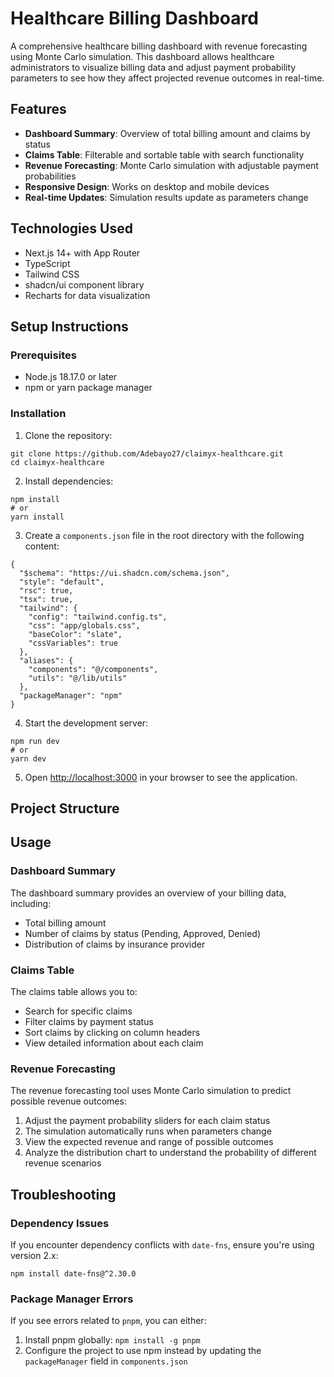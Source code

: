 # Healthcare Billing Dashboard

A comprehensive healthcare billing dashboard with revenue forecasting using Monte Carlo simulation. This dashboard allows healthcare administrators to visualize billing data and adjust payment probability parameters to see how they affect projected revenue outcomes in real-time.

## Features

- **Dashboard Summary**: Overview of total billing amount and claims by status
- **Claims Table**: Filterable and sortable table with search functionality
- **Revenue Forecasting**: Monte Carlo simulation with adjustable payment probabilities
- **Responsive Design**: Works on desktop and mobile devices
- **Real-time Updates**: Simulation results update as parameters change

## Technologies Used

- Next.js 14+ with App Router
- TypeScript
- Tailwind CSS
- shadcn/ui component library
- Recharts for data visualization

## Setup Instructions

### Prerequisites

- Node.js 18.17.0 or later
- npm or yarn package manager

### Installation

1. Clone the repository:

```
git clone https://github.com/Adebayo27/claimyx-healthcare.git
cd claimyx-healthcare
```

2. Install dependencies:

```
npm install
# or
yarn install
```

3. Create a `components.json` file in the root directory with the following content:

```
{
  "$schema": "https://ui.shadcn.com/schema.json",
  "style": "default",
  "rsc": true,
  "tsx": true,
  "tailwind": {
    "config": "tailwind.config.ts",
    "css": "app/globals.css",
    "baseColor": "slate",
    "cssVariables": true
  },
  "aliases": {
    "components": "@/components",
    "utils": "@/lib/utils"
  },
  "packageManager": "npm"
}
```

4. Start the development server:

```
npm run dev
# or
yarn dev
```

5. Open [http://localhost:3000](http://localhost:3000) in your browser to see the application.

## Project Structure

<!-- \`\`\`
healthcare-dashboard/
├── app/                    # Next.js App Router
│   ├── documentation/      # Documentation page
│   ├── globals.css         # Global styles
│   ├── layout.tsx          # Root layout
│   └── page.tsx            # Dashboard page
├── components/             # React components
│   ├── ui/                 # shadcn/ui components
│   ├── claims-table.tsx    # Claims table component
│   ├── dashboard-header.tsx # Dashboard header
│   ├── dashboard-summary.tsx # Summary cards and charts
│   └── revenue-forecasting.tsx # Monte Carlo simulation
├── lib/                    # Utility functions
│   ├── actions.ts          # Server actions
│   ├── data.ts             # Mock data
│   ├── monte-carlo.ts      # Simulation logic
│   └── utils.ts            # Helper functions
├── public/                 # Static assets
├── tailwind.config.ts      # Tailwind configuration
└── components.json         # shadcn/ui configuration
\`\`\` -->

## Usage

### Dashboard Summary

The dashboard summary provides an overview of your billing data, including:
- Total billing amount
- Number of claims by status (Pending, Approved, Denied)
- Distribution of claims by insurance provider

### Claims Table

The claims table allows you to:
- Search for specific claims
- Filter claims by payment status
- Sort claims by clicking on column headers
- View detailed information about each claim

### Revenue Forecasting

The revenue forecasting tool uses Monte Carlo simulation to predict possible revenue outcomes:
1. Adjust the payment probability sliders for each claim status
2. The simulation automatically runs when parameters change
3. View the expected revenue and range of possible outcomes
4. Analyze the distribution chart to understand the probability of different revenue scenarios

## Troubleshooting

### Dependency Issues

If you encounter dependency conflicts with `date-fns`, ensure you're using version 2.x:

```
npm install date-fns@^2.30.0
```

### Package Manager Errors

If you see errors related to `pnpm`, you can either:
1. Install pnpm globally: `npm install -g pnpm`
2. Configure the project to use npm instead by updating the `packageManager` field in `components.json`
